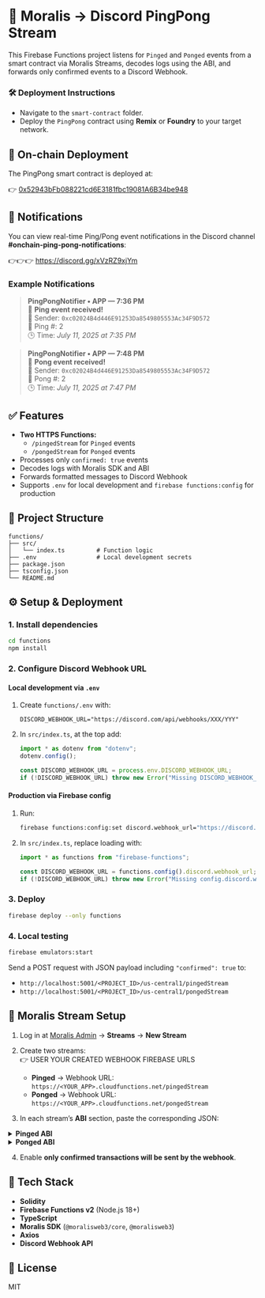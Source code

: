 # 🔁 Moralis → Discord PingPong Stream

This Firebase Functions project listens for `Pinged` and `Ponged` events from a smart contract via Moralis Streams, decodes logs using the ABI, and forwards only confirmed events to a Discord Webhook.

### 🛠️ Deployment Instructions

- Navigate to the `smart-contract` folder.  
- Deploy the `PingPong` contract using **Remix** or **Foundry** to your target network.

## 🚀 On-chain Deployment

The PingPong smart contract is deployed at:

👉 [0x52943bFb088221cd6E3181fbc19081A6B34be948](https://testnet.bscscan.com/address/0x52943bfb088221cd6e3181fbc19081a6b34be948#code)


## 🔔 Notifications

You can view real-time Ping/Pong event notifications in the Discord channel **#onchain-ping-pong-notifications**:

👉👉👉 https://discord.gg/xVzRZ9xjYm

### Example Notifications

> **PingPongNotifier • APP — 7:36 PM**  
> 🏓 **Ping event received!**  
> 👤 Sender: `0xc02024B4d446E91253Da8549805553Ac34F9D572`  
> 🔢 Ping #: 2  
> 🕒 Time: *July 11, 2025 at 7:35 PM*

> **PingPongNotifier • APP — 7:48 PM**  
> 🏓 **Pong event received!**  
> 👤 Sender: `0xc02024B4d446E91253Da8549805553Ac34F9D572`  
> 🔢 Pong #: 2  
> 🕒 Time: *July 11, 2025 at 7:47 PM*



## ✅ Features

- **Two HTTPS Functions:**
  - `/pingedStream` for `Pinged` events  
  - `/pongedStream` for `Ponged` events
- Processes only `confirmed: true` events
- Decodes logs with Moralis SDK and ABI
- Forwards formatted messages to Discord Webhook
- Supports `.env` for local development and `firebase functions:config` for production

## 📁 Project Structure

```
functions/
├── src/
│   └── index.ts         # Function logic
├── .env                 # Local development secrets
├── package.json
├── tsconfig.json
└── README.md
```

## ⚙️ Setup & Deployment

### 1. Install dependencies

```bash
cd functions
npm install
```

### 2. Configure Discord Webhook URL

#### Local development via `.env`

1. Create `functions/.env` with:
   ```env
   DISCORD_WEBHOOK_URL="https://discord.com/api/webhooks/XXX/YYY"
   ```
2. In `src/index.ts`, at the top add:
   ```ts
   import * as dotenv from "dotenv";
   dotenv.config();

   const DISCORD_WEBHOOK_URL = process.env.DISCORD_WEBHOOK_URL;
   if (!DISCORD_WEBHOOK_URL) throw new Error("Missing DISCORD_WEBHOOK_URL");
   ```

#### Production via Firebase config

1. Run:
   ```bash
   firebase functions:config:set discord.webhook_url="https://discord.com/api/webhooks/XXX/YYY"
   ```
2. In `src/index.ts`, replace loading with:
   ```ts
   import * as functions from "firebase-functions";

   const DISCORD_WEBHOOK_URL = functions.config().discord.webhook_url;
   if (!DISCORD_WEBHOOK_URL) throw new Error("Missing config.discord.webhook_url");
   ```

### 3. Deploy

```bash
firebase deploy --only functions
```

### 4. Local testing

```bash
firebase emulators:start
```

Send a POST request with JSON payload including `"confirmed": true` to:

- `http://localhost:5001/<PROJECT_ID>/us-central1/pingedStream`
- `http://localhost:5001/<PROJECT_ID>/us-central1/pongedStream`

## 🔗 Moralis Stream Setup

1. Log in at [Moralis Admin](https://admin.moralis.io/) → **Streams** → **New Stream**  
2. Create two streams:  
👉 USER YOUR CREATED WEBHOOK FIREBASE URLS

   - **Pinged** → Webhook URL: `https://<YOUR_APP>.cloudfunctions.net/pingedStream`  
   - **Ponged** → Webhook URL: `https://<YOUR_APP>.cloudfunctions.net/pongedStream`  
3. In each stream’s **ABI** section, paste the corresponding JSON:

<details>
<summary><strong>Pinged ABI</strong></summary>

```json
[
  {
    "anonymous": false,
    "inputs": [
      { "indexed": true,  "internalType": "address", "name": "sender",   "type": "address" },
      { "indexed": false, "internalType": "uint256", "name": "pingCount","type": "uint256" },
      { "indexed": false, "internalType": "uint256", "name": "timestamp","type": "uint256" }
    ],
    "name": "Pinged",
    "type": "event"
  }
]
```
</details>

<details>
<summary><strong>Ponged ABI</strong></summary>

```json
[
  {
    "anonymous": false,
    "inputs": [
      { "indexed": true,  "internalType": "address", "name": "sender",    "type": "address" },
      { "indexed": false, "internalType": "uint256", "name": "pongCount", "type": "uint256" },
      { "indexed": false, "internalType": "uint256", "name": "timestamp", "type": "uint256" }
    ],
    "name": "Ponged",
    "type": "event"
  }
]
```
</details>

4. Enable **only confirmed transactions will be sent by the webhook**.

## 🧩 Tech Stack

- **Solidity**  
- **Firebase Functions v2** (Node.js 18+)  
- **TypeScript**  
- **Moralis SDK** (`@moralisweb3/core`, `@moralisweb3`)  
- **Axios**  
- **Discord Webhook API**

## 📜 License

MIT
